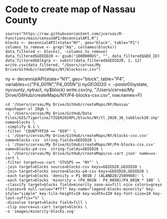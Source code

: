 # Code to create map of Nassau County

```{r}
source("https://raw.githubusercontent.com/jcervas/R-Functions/main/censusAPI/decennialAPI.R")
blocks <- decennialAPI(state="NY", geo="block", table="P1")
columns_to_remove <- grep("A$", colnames(blocks))
data_filtered <- blocks[, -columns_to_remove]
data_filtered$GEOID20 <- gsub("1000000US", "", data_filtered$GEO_ID)
data_filtered$blkgrp <- substr(data_filtered$GEOID20, 1, 12)
write.csv(data_filtered, "/Users/cervas/My Drive/GitHub/createMaps/NY/blockscsv.csv")
```

ny <- decennialAPI(state="NY", geo="block", table="P4", variables=c("P4_001N","P4_005N"))
ny$GEOID20 <- paste0(ny$state, ny$county, ny$tract, ny$block)
write.csv(ny, "/Users/cervas/My Drive/GitHub/createMaps/NY/P4-blocks-csv.csv", row.names=F)

```
cd '/Users/cervas/My Drive/GitHub/createMaps/NY/Nassau'
mapshaper-xl 20gb \
-i '/Users/cervas/My Drive/GitHub/Data Files/GIS/Tigerline/TIGER2020PL/blocks/NY/tl_2020_36_tabblock20.shp' name=blocks \
-simplify 0.1 \
-filter 'COUNTYFP20 == "059"' \
-i '/Users/cervas/My Drive/GitHub/createMaps/NY/blocks-csv.csv' name=blocks-csv  string-fields=GEOID20 \
-i '/Users/cervas/My Drive/GitHub/createMaps/NY/P4-blocks-csv.csv' name=blocks-p4-csv  string-fields=GEOID20 \
-i '/Users/cervas/My Drive/GitHub/createMaps/us-cart.json' name=us-cart \
-filter target=us-cart 'STUSPS == "NY"' \
-join target=blocks source=blocks-csv keys=GEOID20,GEOID20 \
-join target=blocks source=blocks-p4-csv keys=GEOID20,GEOID20 \
-each target=blocks 'density = P1_001N / (ALAND20/2589988)' \
-each target=blocks 'minority = (P4_001N - P4_005N)/P4_001N * 100' \
-classify target=blocks field=minority save-as=fill nice colors=greys classes=9 null-value="#fff" key-name="legend-blocks-minority" key-style="simple" key-tile-height=10 key-width=320 key-font-size=10 key-last-suffix="%" \
-dissolve target=blocks field=fill \
-clip source=us-cart target=blocks \
-o 'images/minority-blocks.svg'
```
